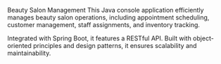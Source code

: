 Beauty Salon Management
This Java console application efficiently manages beauty salon operations, 
including appointment scheduling, customer management, staff assignments, and inventory tracking. 

Integrated with Spring Boot, it features a RESTful API.
Built with object-oriented principles and design patterns, it ensures scalability and maintainability.
